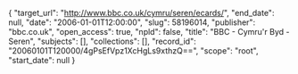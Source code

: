 {
  "target_url": "http://www.bbc.co.uk/cymru/seren/ecards/", 
  "end_date": null, 
  "date": "2006-01-01T12:00:00", 
  "slug": 58196014, 
  "publisher": "bbc.co.uk", 
  "open_access": true, 
  "npld": false, 
  "title": "BBC - Cymru'r Byd - Seren", 
  "subjects": [], 
  "collections": [], 
  "record_id": "20060101T120000/4gPsEfVpz1XcHgLs9xthzQ==", 
  "scope": "root", 
  "start_date": null
}

